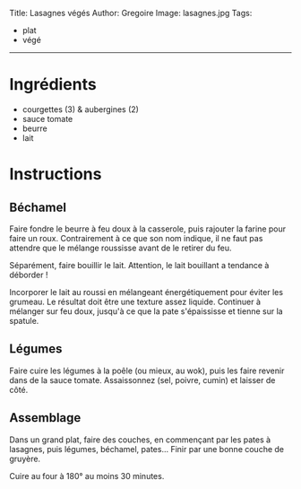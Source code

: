 Title: Lasagnes végés
Author: Gregoire
Image: lasagnes.jpg
Tags:
 - plat
 - végé
---
# Ingrédients
 - courgettes (3) & aubergines (2)
 - sauce tomate
 - beurre
 - lait

# Instructions

## Béchamel

Faire fondre le beurre à feu doux à la casserole, puis rajouter la farine pour faire un roux. Contrairement à ce que son nom indique, il ne faut pas attendre que le mélange roussisse avant de le retirer du feu.

Séparément, faire bouillir le lait. Attention, le lait bouillant a tendance à déborder !

Incorporer le lait au roussi en mélangeant énergétiquement pour éviter les grumeau. Le résultat doit être une texture assez liquide. Continuer à mélanger sur feu doux, jusqu'à ce que la pate s'épaississe et tienne sur la spatule.

## Légumes

Faire cuire les légumes à la poêle (ou mieux, au wok), puis les faire revenir dans de la sauce tomate. Assaissonnez (sel, poivre, cumin) et laisser de côté.

## Assemblage

Dans un grand plat, faire des couches, en commençant par les pates à lasagnes, puis légumes, béchamel, pates... Finir par une bonne couche de gruyère.

Cuire au four à 180° au moins 30 minutes.